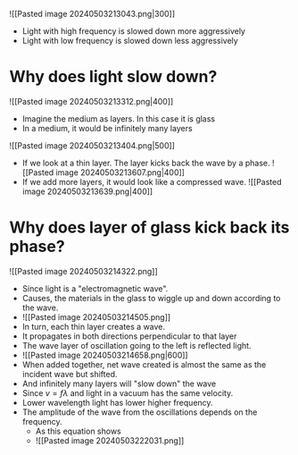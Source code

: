 ![[Pasted image 20240503213043.png|300]]
- Light with high frequency is slowed down more aggressively
- Light with low frequency is slowed down less aggressively
# Why does light slow down?
![[Pasted image 20240503213312.png|400]]

- Imagine the medium as layers. In this case it is glass
- In a medium, it would be infinitely many layers

![[Pasted image 20240503213404.png|500]]
- If we look at a thin layer. The layer kicks back the wave by a phase.
![[Pasted image 20240503213607.png|400]]
- If we add more layers, it would look like a compressed wave. 
![[Pasted image 20240503213639.png|400]]

# Why does layer of glass kick back its phase?
![[Pasted image 20240503214322.png]]

- Since light is a "electromagnetic wave".
- Causes, the materials in the glass to wiggle up and down according to the wave. 
- ![[Pasted image 20240503214505.png]]
- In turn, each thin layer creates a wave.
- It propagates in both directions perpendicular to that layer
- The wave layer of oscillation going to the left is reflected light. 
- ![[Pasted image 20240503214658.png|600]]
- When added together, net wave created is almost the same as the incident wave but shifted.
- And infinitely many layers will "slow down" the wave
- Since $v = f \lambda$ and light in a vacuum has the same velocity. 
- Lower wavelength light has lower higher frequency. 
- The amplitude of the wave from the oscillations depends on the frequency. 
	- As this equation shows
	- ![[Pasted image 20240503222031.png]]
